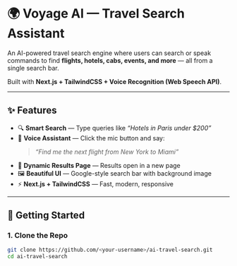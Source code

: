 # 🌍 Voyage AI — Travel Search Assistant  

An AI-powered travel search engine where users can search or speak commands to find **flights, hotels, cabs, events, and more** — all from a single search bar.  

Built with **Next.js + TailwindCSS + Voice Recognition (Web Speech API)**.  

---

## ✨ Features  
- 🔍 **Smart Search** — Type queries like *“Hotels in Paris under $200”*  
- 🎤 **Voice Assistant** — Click the mic button and say:  
  > *“Find me the next flight from New York to Miami”*  
- 📄 **Dynamic Results Page** — Results open in a new page  
- 🖼 **Beautiful UI** — Google-style search bar with background image  
- ⚡ **Next.js + TailwindCSS** — Fast, modern, responsive  

---

## 🚀 Getting Started  

### 1. Clone the Repo  
```bash
git clone https://github.com/<your-username>/ai-travel-search.git
cd ai-travel-search
